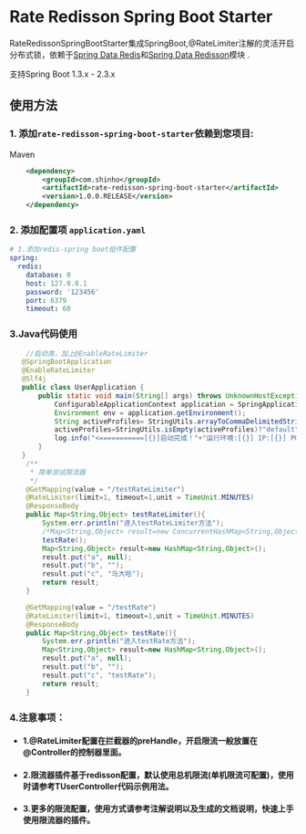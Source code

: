 # Rate Redisson Spring Boot Starter

RateRedissonSpringBootStarter集成SpringBoot,@RateLimiter注解的灵活开启分布式锁，依赖于[Spring Data Redis](https://github.com/redisson/redisson/tree/master/redisson-spring-data#spring-data-redis-integration)和[Spring Data Redisson](https://github.com/redisson/redisson/tree/master/redisson-spring-boot-starter)模块 .

支持Spring Boot 1.3.x - 2.3.x


## 使用方法

### 1. 添加`rate-redisson-spring-boot-starter`依赖到您项目:
Maven

```xml
    <dependency>
        <groupId>com.shinho</groupId>
        <artifactId>rate-redisson-spring-boot-starter</artifactId>
        <version>1.0.0.RELEASE</version>
    </dependency>
```
### 2. 添加配置项 `application.yaml`
```yaml
# 1.添加redis-spring boot组件配置
spring:
  redis:
    database: 0
    host: 127.0.0.1
    password: '123456'
    port: 6379
    timeout: 60
```
### 3.Java代码使用

```java 
    //启动类，加上@EnableRateLimiter
   @SpringBootApplication
   @EnableRateLimiter
   @Slf4j
   public class UserApplication {
       public static void main(String[] args) throws UnknownHostException {
           ConfigurableApplicationContext application = SpringApplication.run(UserApplication.class, args);
           Environment env = application.getEnvironment();
           String activeProfiles= StringUtils.arrayToCommaDelimitedString(env.getActiveProfiles());
           activeProfiles=StringUtils.isEmpty(activeProfiles)?"default":activeProfiles;
           log.info("<===========[{}]启动完成！"+"运行环境:[{}] IP:[{}] PORT:[{}]===========>", env.getProperty("spring.application.name"),activeProfiles, InetAddress.getLocalHost().getHostAddress(),env.getProperty("server.port"));
       }
   }
    /**
     * 简单测试限流器
     */
    @GetMapping(value = "/testRateLimiter")
    @RateLimiter(limit=1, timeout=1,unit = TimeUnit.MINUTES)
    @ResponseBody
    public Map<String,Object> testRateLimiter(){
        System.err.println("进入testRateLimiter方法");
        /*Map<String,Object> result=new ConcurrentHashMap<String,Object>();*/
        testRate();
        Map<String,Object> result=new HashMap<String,Object>();
        result.put("a", null);
        result.put("b", "");
        result.put("c", "马大哈");
        return result;
    }

    @GetMapping(value = "/testRate")
    @RateLimiter(limit=1, timeout=1,unit = TimeUnit.MINUTES)
    @ResponseBody
    public Map<String,Object> testRate(){
        System.err.println("进入testRate方法");
        Map<String,Object> result=new HashMap<String,Object>();
        result.put("a", null);
        result.put("b", "");
        result.put("c", "testRate");
        return result;
    }
```
### 4.注意事项：
- #### 1.@RateLimiter配置在拦截器的preHandle，开启限流一般放置在@Controller的控制器里面。

- #### 2.限流器插件基于redisson配置，默认使用总机限流(单机限流可配置)，使用时请参考TUserController代码示例用法。

- #### 3.更多的限流配置，使用方式请参考注解说明以及生成的文档说明，快速上手使用限流器的插件。



